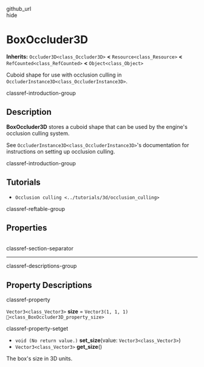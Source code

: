github\_url  
hide

# BoxOccluder3D

**Inherits:** `Occluder3D<class_Occluder3D>` **&lt;**
`Resource<class_Resource>` **&lt;** `RefCounted<class_RefCounted>`
**&lt;** `Object<class_Object>`

Cuboid shape for use with occlusion culling in
`OccluderInstance3D<class_OccluderInstance3D>`.

classref-introduction-group

## Description

**BoxOccluder3D** stores a cuboid shape that can be used by the engine's
occlusion culling system.

See `OccluderInstance3D<class_OccluderInstance3D>`'s documentation for
instructions on setting up occlusion culling.

classref-introduction-group

## Tutorials

-   `Occlusion culling <../tutorials/3d/occlusion_culling>`

classref-reftable-group

## Properties

<table>
<tbody>
<tr>
</tr>
</tbody>
</table>

classref-section-separator

------------------------------------------------------------------------

classref-descriptions-group

## Property Descriptions

classref-property

`Vector3<class_Vector3>` **size** = `Vector3(1, 1, 1)`
`🔗<class_BoxOccluder3D_property_size>`

classref-property-setget

-   `void (No return value.)` **set\_size**(value:
    `Vector3<class_Vector3>`)
-   `Vector3<class_Vector3>` **get\_size**()

The box's size in 3D units.
